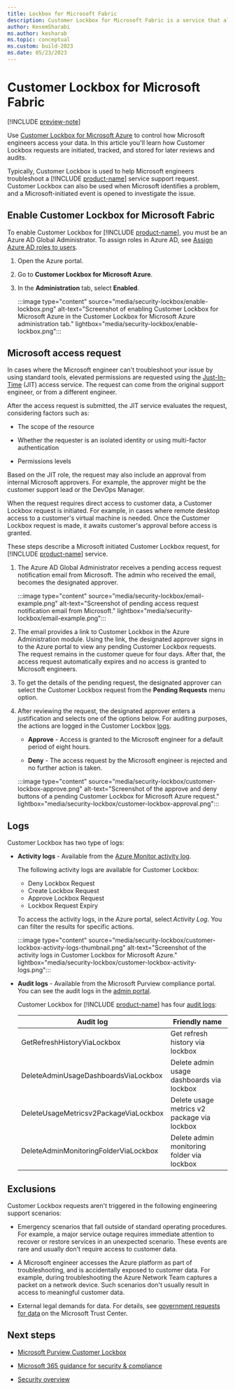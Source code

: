 ```yaml
---
title: Lockbox for Microsoft Fabric
description: Customer Lockbox for Microsoft Fabric is a service that allows customers to control how Microsoft engineers access their data.
author: KesemSharabi
ms.author: kesharab
ms.topic: conceptual
ms.custom: build-2023
ms.date: 05/23/2023
---
```


# Customer Lockbox for Microsoft Fabric

[!INCLUDE [preview-note](../includes/preview-note.md)]

Use [Customer Lockbox for Microsoft Azure](/azure/security/fundamentals/customer-lockbox-overview) to control how Microsoft engineers access your data. In this article you'll learn how Customer Lockbox requests are initiated, tracked, and stored for later reviews and audits.

Typically, Customer Lockbox is used to help Microsoft engineers troubleshoot a [!INCLUDE [product-name](../includes/product-name.md)] service support request. Customer Lockbox can also be used when Microsoft identifies a problem, and a Microsoft-initiated event is opened to investigate the issue.

## Enable Customer Lockbox for Microsoft Fabric

To enable Customer Lockbox for [!INCLUDE [product-name](../includes/product-name.md)], you must be an Azure AD Global Administrator. To assign roles in Azure AD, see [Assign Azure AD roles to users](/azure/active-directory/roles/manage-roles-portal).

1. Open the Azure portal.

2. Go to **Customer Lockbox for Microsoft Azure**.

3. In the **Administration** tab, select **Enabled**.

    :::image type="content" source="media/security-lockbox/enable-lockbox.png" alt-text="Screenshot of enabling Customer Lockbox for Microsoft Azure in the Customer Lockbox for Microsoft Azure administration tab." lightbox="media/security-lockbox/enable-lockbox.png":::

## Microsoft access request

In cases where the Microsoft engineer can't troubleshoot your issue by using standard tools, elevated permissions are requested using the [Just-In-Time](/azure/azure-resource-manager/managed-applications/request-just-in-time-access) (JIT) access service. The request can come from the original support engineer, or from a different engineer.

After the access request is submitted, the JIT service evaluates the request, considering factors such as:

* The scope of the resource

* Whether the requester is an isolated identity or using multi-factor authentication

* Permissions levels

Based on the JIT role, the request may also include an approval from internal Microsoft approvers. For example, the approver might be the customer support lead or the DevOps Manager.

When the request requires direct access to customer data, a Customer Lockbox request is initiated. For example, in cases where remote desktop access to a customer's virtual machine is needed. Once the Customer Lockbox request is made, it awaits customer's approval before access is granted.

These steps describe a Microsoft initiated Customer Lockbox request, for [!INCLUDE [product-name](../includes/product-name.md)] service.

1. The Azure AD Global Administrator receives a pending access request notification email from Microsoft. The admin who received the email, becomes the designated approver.

    :::image type="content" source="media/security-lockbox/email-example.png" alt-text="Screenshot of pending access request notification email from Microsoft." lightbox="media/security-lockbox/email-example.png":::

2. The email provides a link to Customer Lockbox in the Azure Administration module. Using the link, the designated approver signs in to the Azure portal to view any pending Customer Lockbox requests. The request remains in the customer queue for four days. After that, the access request automatically expires and no access is granted to Microsoft engineers.

3. To get the details of the pending request, the designated approver can select the Customer Lockbox request from the **Pending Requests** menu option.

4. After reviewing the request, the designated approver enters a justification and selects one of the options below. For auditing purposes, the actions are logged in the Customer Lockbox [logs](#logs).

    * **Approve** - Access is granted to the Microsoft engineer for a default period of eight hours.

    * **Deny** - The access request by the Microsoft engineer is rejected and no further action is taken.

    :::image type="content" source="media/security-lockbox/customer-lockbox-approve.png" alt-text="Screenshot of the approve and deny buttons of a pending Customer Lockbox for Microsoft Azure request." lightbox="media/security-lockbox/customer-lockbox-approval.png":::

## Logs

Customer Lockbox has two type of logs:

* **Activity logs** - Available from the [Azure Monitor activity log](/azure/azure-monitor/essentials/activity-log?tabs=powershell).

    The following activity logs are available for Customer Lockbox:
    * Deny Lockbox Request
    * Create Lockbox Request
    * Approve Lockbox Request
    * Lockbox Request Expiry

    To access the activity logs, in the Azure portal, select *Activity Log*. You can filter the results for specific actions.

    :::image type="content" source="media/security-lockbox/customer-lockbox-activity-logs-thumbnail.png" alt-text="Screenshot of the activity logs in Customer Lockbox for Microsoft Azure." lightbox="media/security-lockbox/customer-lockbox-activity-logs.png":::

* **Audit logs** - Available from the Microsoft Purview compliance portal. You can see the audit logs in the [admin portal](/power-bi/admin/service-admin-portal-audit-logs).

    Customer Lockbox for [!INCLUDE [product-name](../includes/product-name.md)] has four [audit logs](/power-bi/admin/service-admin-auditing):

    |Audit log                             |Friendly name                               |
    |--------------------------------------|--------------------------------------------|
    |GetRefreshHistoryViaLockbox           |Get refresh history via lockbox             |
    |DeleteAdminUsageDashboardsViaLockbox  |Delete admin usage dashboards via lockbox   |
    |DeleteUsageMetricsv2PackageViaLockbox |Delete usage metrics v2 package via lockbox |
    |DeleteAdminMonitoringFolderViaLockbox |Delete admin monitoring folder via lockbox  |

## Exclusions

Customer Lockbox requests aren't triggered in the following engineering support scenarios:

* Emergency scenarios that fall outside of standard operating procedures. For example, a major service outage requires immediate attention to recover or restore services in an unexpected scenario. These events are rare and usually don't require access to customer data.

* A Microsoft engineer accesses the Azure platform as part of troubleshooting, and is accidentally exposed to customer data. For example, during troubleshooting the Azure Network Team captures a packet on a network device. Such scenarios don't usually result in access to meaningful customer data.

* External legal demands for data. For details, see [government requests for data](https://www.microsoft.com/trust-center/?rtc=1) on the Microsoft Trust Center.

## Next steps

* [Microsoft Purview Customer Lockbox](/microsoft-365/compliance/customer-lockbox-requests)

* [Microsoft 365 guidance for security & compliance](/office365/servicedescriptions/microsoft-365-service-descriptions/microsoft-365-tenantlevel-services-licensing-guidance/microsoft-365-security-compliance-licensing-guidance#microsoft-purview-customer-lockbox)

* [Security overview](security-overview.md)
